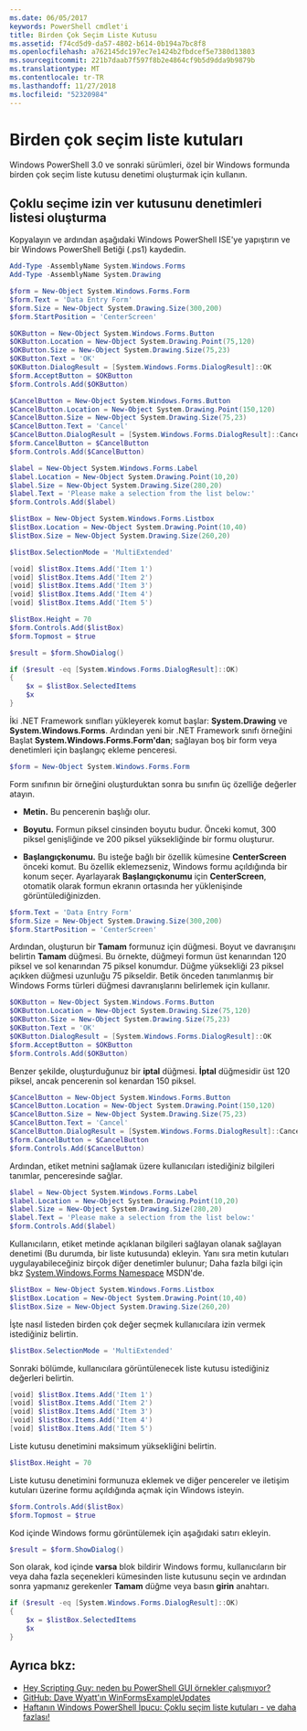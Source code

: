 ```yaml
---
ms.date: 06/05/2017
keywords: PowerShell cmdlet'i
title: Birden Çok Seçim Liste Kutusu
ms.assetid: f74cd5d9-da57-4802-b614-0b194a7bc8f8
ms.openlocfilehash: a762145dc197ec7e1424b2fbdcef5e7380d13803
ms.sourcegitcommit: 221b7daab7f597f8b2e4864cf9b5d9dda9b9879b
ms.translationtype: MT
ms.contentlocale: tr-TR
ms.lasthandoff: 11/27/2018
ms.locfileid: "52320984"
---
```

# <a name="multiple-selection-list-boxes"></a>Birden çok seçim liste kutuları

Windows PowerShell 3.0 ve sonraki sürümleri, özel bir Windows formunda birden çok seçim liste kutusu denetimi oluşturmak için kullanın.

## <a name="create-list-box-controls-that-allow-multiple-selections"></a>Çoklu seçime izin ver kutusunu denetimleri listesi oluşturma

Kopyalayın ve ardından aşağıdaki Windows PowerShell ISE'ye yapıştırın ve bir Windows PowerShell Betiği (.ps1) kaydedin.

```powershell
Add-Type -AssemblyName System.Windows.Forms
Add-Type -AssemblyName System.Drawing

$form = New-Object System.Windows.Forms.Form
$form.Text = 'Data Entry Form'
$form.Size = New-Object System.Drawing.Size(300,200)
$form.StartPosition = 'CenterScreen'

$OKButton = New-Object System.Windows.Forms.Button
$OKButton.Location = New-Object System.Drawing.Point(75,120)
$OKButton.Size = New-Object System.Drawing.Size(75,23)
$OKButton.Text = 'OK'
$OKButton.DialogResult = [System.Windows.Forms.DialogResult]::OK
$form.AcceptButton = $OKButton
$form.Controls.Add($OKButton)

$CancelButton = New-Object System.Windows.Forms.Button
$CancelButton.Location = New-Object System.Drawing.Point(150,120)
$CancelButton.Size = New-Object System.Drawing.Size(75,23)
$CancelButton.Text = 'Cancel'
$CancelButton.DialogResult = [System.Windows.Forms.DialogResult]::Cancel
$form.CancelButton = $CancelButton
$form.Controls.Add($CancelButton)

$label = New-Object System.Windows.Forms.Label
$label.Location = New-Object System.Drawing.Point(10,20)
$label.Size = New-Object System.Drawing.Size(280,20)
$label.Text = 'Please make a selection from the list below:'
$form.Controls.Add($label)

$listBox = New-Object System.Windows.Forms.Listbox
$listBox.Location = New-Object System.Drawing.Point(10,40)
$listBox.Size = New-Object System.Drawing.Size(260,20)

$listBox.SelectionMode = 'MultiExtended'

[void] $listBox.Items.Add('Item 1')
[void] $listBox.Items.Add('Item 2')
[void] $listBox.Items.Add('Item 3')
[void] $listBox.Items.Add('Item 4')
[void] $listBox.Items.Add('Item 5')

$listBox.Height = 70
$form.Controls.Add($listBox)
$form.Topmost = $true

$result = $form.ShowDialog()

if ($result -eq [System.Windows.Forms.DialogResult]::OK)
{
    $x = $listBox.SelectedItems
    $x
}
```

İki .NET Framework sınıfları yükleyerek komut başlar: **System.Drawing** ve **System.Windows.Forms**. Ardından yeni bir .NET Framework sınıfı örneğini Başlat **System.Windows.Forms.Form'dan**; sağlayan boş bir form veya denetimleri için başlangıç ekleme penceresi.

```powershell
$form = New-Object System.Windows.Forms.Form
```

Form sınıfının bir örneğini oluşturduktan sonra bu sınıfın üç özelliğe değerler atayın.

- **Metin.** Bu pencerenin başlığı olur.

- **Boyutu.** Formun piksel cinsinden boyutu budur. Önceki komut, 300 piksel genişliğinde ve 200 piksel yüksekliğinde bir formu oluşturur.

- **Başlangıçkonumu.** Bu isteğe bağlı bir özellik kümesine **CenterScreen** önceki komut. Bu özellik eklemezseniz, Windows formu açıldığında bir konum seçer. Ayarlayarak **Başlangıçkonumu** için **CenterScreen**, otomatik olarak formun ekranın ortasında her yüklenişinde görüntülediğinizden.

```powershell
$form.Text = 'Data Entry Form'
$form.Size = New-Object System.Drawing.Size(300,200)
$form.StartPosition = 'CenterScreen'
```

Ardından, oluşturun bir **Tamam** formunuz için düğmesi. Boyut ve davranışını belirtin **Tamam** düğmesi. Bu örnekte, düğmeyi formun üst kenarından 120 piksel ve sol kenarından 75 piksel konumdur. Düğme yüksekliği 23 piksel açıkken düğmesi uzunluğu 75 pikseldir. Betik önceden tanımlanmış bir Windows Forms türleri düğmesi davranışlarını belirlemek için kullanır.

```powershell
$OKButton = New-Object System.Windows.Forms.Button
$OKButton.Location = New-Object System.Drawing.Size(75,120)
$OKButton.Size = New-Object System.Drawing.Size(75,23)
$OKButton.Text = 'OK'
$OKButton.DialogResult = [System.Windows.Forms.DialogResult]::OK
$form.AcceptButton = $OKButton
$form.Controls.Add($OKButton)
```

Benzer şekilde, oluşturduğunuz bir **iptal** düğmesi. **İptal** düğmesidir üst 120 piksel, ancak pencerenin sol kenardan 150 piksel.

```powershell
$CancelButton = New-Object System.Windows.Forms.Button
$CancelButton.Location = New-Object System.Drawing.Point(150,120)
$CancelButton.Size = New-Object System.Drawing.Size(75,23)
$CancelButton.Text = 'Cancel'
$CancelButton.DialogResult = [System.Windows.Forms.DialogResult]::Cancel
$form.CancelButton = $CancelButton
$form.Controls.Add($CancelButton)
```

Ardından, etiket metnini sağlamak üzere kullanıcıları istediğiniz bilgileri tanımlar, penceresinde sağlar.

```powershell
$label = New-Object System.Windows.Forms.Label
$label.Location = New-Object System.Drawing.Point(10,20)
$label.Size = New-Object System.Drawing.Size(280,20)
$label.Text = 'Please make a selection from the list below:'
$form.Controls.Add($label)
```

Kullanıcıların, etiket metinde açıklanan bilgileri sağlayan olanak sağlayan denetimi (Bu durumda, bir liste kutusunda) ekleyin. Yanı sıra metin kutuları uygulayabileceğiniz birçok diğer denetimler bulunur; Daha fazla bilgi için bkz [System.Windows.Forms Namespace](https://msdn.microsoft.com/library/k50ex0x9(v=vs.110).aspx) MSDN'de.

```powershell
$listBox = New-Object System.Windows.Forms.Listbox
$listBox.Location = New-Object System.Drawing.Point(10,40)
$listBox.Size = New-Object System.Drawing.Size(260,20)
```

İşte nasıl listeden birden çok değer seçmek kullanıcılara izin vermek istediğiniz belirtin.

```powershell
$listBox.SelectionMode = 'MultiExtended'
```

Sonraki bölümde, kullanıcılara görüntülenecek liste kutusu istediğiniz değerleri belirtin.

```powershell
[void] $listBox.Items.Add('Item 1')
[void] $listBox.Items.Add('Item 2')
[void] $listBox.Items.Add('Item 3')
[void] $listBox.Items.Add('Item 4')
[void] $listBox.Items.Add('Item 5')
```

Liste kutusu denetimini maksimum yüksekliğini belirtin.

```powershell
$listBox.Height = 70
```

Liste kutusu denetimini formunuza eklemek ve diğer pencereler ve iletişim kutuları üzerine formu açıldığında açmak için Windows isteyin.

```powershell
$form.Controls.Add($listBox)
$form.Topmost = $true
```

Kod içinde Windows formu görüntülemek için aşağıdaki satırı ekleyin.

```powershell
$result = $form.ShowDialog()
```

Son olarak, kod içinde **varsa** blok bildirir Windows formu, kullanıcıların bir veya daha fazla seçenekleri kümesinden liste kutusunu seçin ve ardından sonra yapmanız gerekenler **Tamam** düğme veya basın **girin**  anahtarı.

```powershell
if ($result -eq [System.Windows.Forms.DialogResult]::OK)
{
    $x = $listBox.SelectedItems
    $x
}
```

## <a name="see-also"></a>Ayrıca bkz:

- [Hey Scripting Guy: neden bu PowerShell GUI örnekler çalışmıyor?](https://go.microsoft.com/fwlink/?LinkId=506644)
- [GitHub: Dave Wyatt'ın WinFormsExampleUpdates](https://github.com/dlwyatt/WinFormsExampleUpdates)
- [Haftanın Windows PowerShell İpucu: Çoklu seçim liste kutuları - ve daha fazlası!](https://technet.microsoft.com/library/ff730950.aspx)